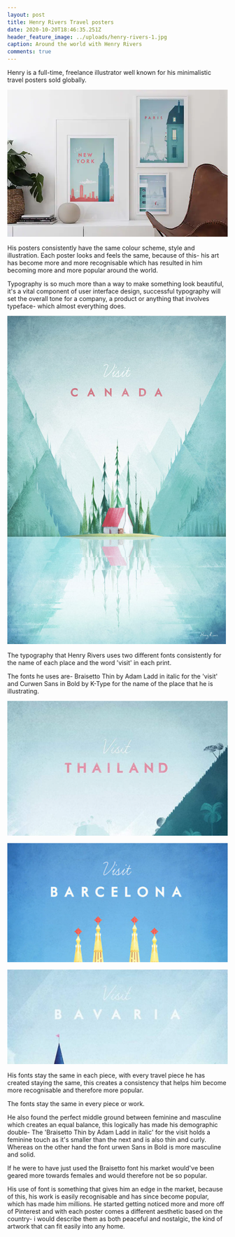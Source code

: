```yaml
---
layout: post
title: Henry Rivers Travel posters
date: 2020-10-20T18:46:35.251Z
header_feature_image: ../uploads/henry-rivers-1.jpg
caption: Around the world with Henry Rivers
comments: true
---
```

Henry is a full-time, freelance illustrator well known for his minimalistic travel posters sold globally.

![](../uploads/henry_rivers_750px.webp)

His posters consistently have the same colour scheme, style and illustration. Each poster looks and feels the same, because of this- his art has become more and more recognisable which has resulted in him becoming more and more popular around the world. 

Typography is so much more than a way to make something look beautiful, it's a vital component of user interface design, successful typography will set the overall tone for a company, a product or anything that involves typeface- which almost everything does. 

![Fonts- Braisetto Thin in italic & Curwen Sans in Bold by K-Type](../uploads/canada_by_henry_rivers.jpg)

The typography that Henry Rivers uses two different fonts consistently for the name of each place and the word 'visit' in each print.

The fonts he uses are- Braisetto Thin by Adam Ladd in italic for the 'visit' and Curwen Sans in Bold by K-Type for the name of the place that he is illustrating.

![](../uploads/screenshot-2020-10-23-at-14.55.03.png)

![](../uploads/screenshot-2020-10-23-at-14.55.45.png)

![](../uploads/screenshot-2020-10-23-at-14.58.41.png)

His fonts stay the same in each piece, with every travel piece he has created staying the same, this creates a consistency that helps him become more recognisable and therefore more popular.

The fonts stay the same in every piece or work. 

He also found the perfect middle ground between feminine and masculine which creates an equal balance, this logically has made his demographic double- The 'Braisetto Thin by Adam Ladd in italic' for the visit holds a feminine touch as it's smaller than the next and is also thin and curly. Whereas on the other hand the font urwen Sans in Bold is more masculine and solid.

If he were to have just used the Braisetto font his market would've been geared more towards females and would therefore not be so popular.

His use of font is something that gives him an edge in the market, because of this, his work is easily recognisable and has since become popular, which has made him millions. He started getting noticed more and more off of Pinterest and with each poster comes a different aesthetic based on the country- i would describe them as both peaceful and nostalgic, the kind of artwork that can fit easily into any home.